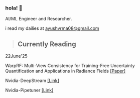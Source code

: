 ### hola! 👋
AI/ML Engineer and Researcher.

i read my dailies at ayushvrma08@gmail.com

>## Currently Reading
22June'25

WarpRF: Multi-View Consistency for Training-Free Uncertainty Quantification
and Applications in Radiance Fields [[Paper]](https://arxiv.org/pdf/2506.22433v1)

Nvidia-DeepStream [[Link]](https://developer.nvidia.com/deepstream-sdk)

Nvidia-Pipetuner [[Link]](https://catalog.ngc.nvidia.com/orgs/nvidia/containers/pipetuner)
